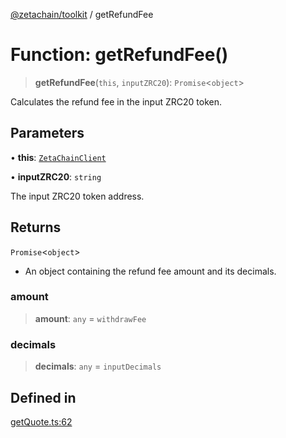 [@zetachain/toolkit](toolkit/index.md) / getRefundFee

# Function: getRefundFee()

> **getRefundFee**(`this`, `inputZRC20`): `Promise`\<`object`\>

Calculates the refund fee in the input ZRC20 token.

## Parameters

• **this**: [`ZetaChainClient`](toolkit/Class.ZetaChainClient.md)

• **inputZRC20**: `string`

The input ZRC20 token address.

## Returns

`Promise`\<`object`\>

- An object containing the refund fee amount and its decimals.

### amount

> **amount**: `any` = `withdrawFee`

### decimals

> **decimals**: `any` = `inputDecimals`

## Defined in

[getQuote.ts:62](https://github.com/zeta-chain/toolkit/blob/ff9b248edd3cba24d9f8444af6a768e2af201e71/packages/client/src/getQuote.ts#L62)
